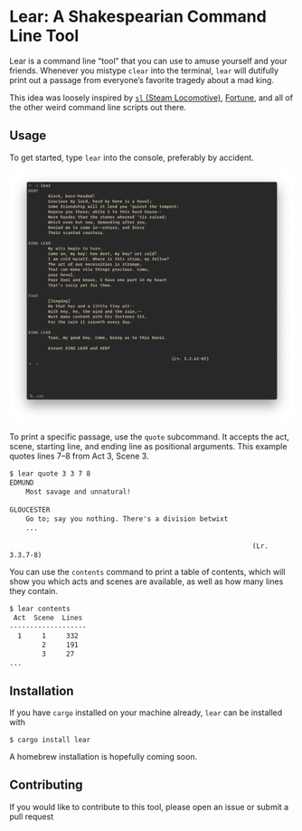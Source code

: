 # Lear: A Shakespearian Command Line Tool

Lear is a command line &ldquo;tool&rdquo; that you can use to amuse yourself and your friends. Whenever you mistype `clear` into the terminal, `lear` will dutifully print out a passage from everyone&rsquo;s favorite tragedy about a mad king.

This idea was loosely inspired by [`sl` (Steam Locomotive)](https://github.com/mtoyoda/sl), [Fortune](<https://en.wikipedia.org/wiki/Fortune_(Unix)>), and all of the other weird command line scripts out there.

## Usage

To get started, type `lear` into the console, preferably by accident.

![a demonstration of lear, with a passage from act 3 scene 2 printed to the console](/img/lear-demo.png)

To print a specific passage, use the `quote` subcommand. It accepts the act, scene, starting line, and ending line as positional arguments. This example quotes lines 7&ndash;8 from Act 3, Scene 3.

```console
$ lear quote 3 3 7 8
EDMUND
    Most savage and unnatural!

GLOUCESTER
    Go to; say you nothing. There's a division betwixt
    ...

                                                            (Lr. 3.3.7-8)
```

You can use the `contents` command to print a table of contents, which will show you which acts and scenes are available, as well as how many lines they contain.

```console
$ lear contents
 Act  Scene  Lines
-------------------
  1     1     332
        2     191
        3     27
...
```

## Installation

If you have `cargo` installed on your machine already, `lear` can be installed with

```console
$ cargo install lear
```

A homebrew installation is hopefully coming soon.

## Contributing

If you would like to contribute to this tool, please open an issue or submit a pull request
